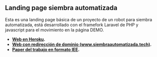 
## Landing page siembra automatizada 

Esta es una landing page básica de un proyecto de un robot para siembra automatizada, está desarrollado con el framefork Laravel de PHP y javascript para el movimiento en la página DEMO.

- **[Web en Heroku](https://siembra-automatizada.herokuapp.com/).**
- **[Web con redirección de dominio (www.siembraautomatizada.tech)](http://www.siembraautomatizada.tech/).**
- **[Paper del trabajo en formato IEE](https://drive.google.com/file/d/1KO8oEf3SyahsWZn8i1848wd04tj3sVGB/view?usp=sharing).**

